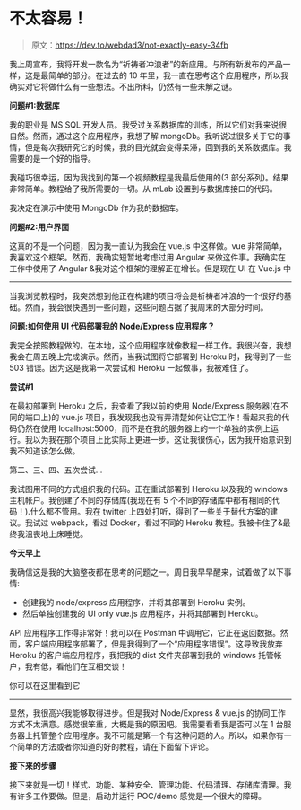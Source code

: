 # 不太容易！

> 原文：<https://dev.to/webdad3/not-exactly-easy-34fb>

我上周宣布，我将开发一款名为“祈祷者冲浪者”的新应用。与所有新发布的产品一样，这是最简单的部分。在过去的 10 年里，我一直在思考这个应用程序，所以我确实对它将做什么有一些想法。不出所料，仍然有一些未解之谜。

**问题#1:数据库**

我的职业是 MS SQL 开发人员。我受过关系数据库的训练，所以它们对我来说很自然。然而，通过这个应用程序，我想了解 mongoDb。我听说过很多关于它的事情，但是每次我研究它的时候，我的目光就会变得呆滞，回到我的关系数据库。我需要的是一个好的指导。

我碰巧很幸运，因为我找到的第一个视频教程是我最后使用的(3 部分系列)。结果非常简单。教程给了我所需要的一切。从 mLab 设置到与数据库接口的代码。

我决定在演示中使用 MongoDb 作为我的数据库。

**问题#2:用户界面**

这真的不是一个问题，因为我一直认为我会在 vue.js 中这样做。vue 非常简单，我喜欢这个框架。然而，我确实短暂地考虑过用 Angular 来做这件事。我确实在工作中使用了 Angular &我对这个框架的理解正在增长。但是现在 UI 在 Vue.js 中

* * *

当我浏览教程时，我突然想到他正在构建的项目将会是祈祷者冲浪的一个很好的基础。然而，我会很快遇到一些问题，这些问题占据了我周末的大部分时间。

**问题:如何使用 UI 代码部署我的 Node/Express 应用程序？**

我完全按照教程做的。在本地，这个应用程序就像教程一样工作。我很兴奋，我想我会在周五晚上完成演示。然而，当我试图将它部署到 Heroku 时，我得到了一些 503 错误。因为这是我第一次尝试和 Heroku 一起做事，我被难住了。

**尝试#1**

在最初部署到 Heroku 之后，我查看了我以前的使用 Node/Express 服务器(在不同的端口上)的 vue.js 项目，我发现我也没有弄清楚如何让它工作！看起来我的代码仍然在使用 localhost:5000，而不是在我的服务器上的一个单独的实例上运行。我以为我在那个项目上比实际上更进一步。这让我很伤心，因为我开始意识到我不知道该怎么做。

第二、三、四、五次尝试...

我试图用不同的方式组织我的代码。正在重试部署到 Heroku 以及我的 windows 主机帐户。我创建了不同的存储库(我现在有 5 个不同的存储库中都有相同的代码！).什么都不管用。我在 twitter 上四处打听，得到了一些关于替代方案的建议。我试过 webpack，看过 Docker，看过不同的 Heroku 教程。我被卡住了&最终我沮丧地上床睡觉。

**今天早上**

我确信这是我的大脑整夜都在思考的问题之一。周日我早早醒来，试着做了以下事情:

*   创建我的 node/express 应用程序，并将其部署到 Heroku 实例。
*   然后单独创建我的 UI only vue.js 应用程序，并将其部署到 Heroku。

API 应用程序工作得非常好！我可以在 Postman 中调用它，它正在返回数据。然而，客户端应用程序部署了，但是我得到了一个“应用程序错误”。这导致我放弃 Heroku 的客户端应用程序，我把我的 dist 文件夹部署到我的 windows 托管帐户，我有低，看他们在互相交谈！

你可以在这里看到它

* * *

显然，我很高兴我能够取得进步。但是我对 Node/Express & vue.js 的协同工作方式不太满意。感觉很笨重，大概是我的原因吧。我需要看看我是否可以在 1 台服务器上托管整个应用程序。我不可能是第一个有这种问题的人。所以，如果你有一个简单的方法或者你知道的好的教程，请在下面留下评论。

**接下来的步骤**

接下来就是一切！样式、功能、某种安全、管理功能、代码清理、存储库清理。我有许多工作要做。但是，启动并运行 POC/demo 感觉是一个很大的障碍。